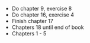 - Do chapter 9, exercise 8
- Do chapter 16, exercise 4
- Finish chapter 17
- Chapters 18 until end of book
- Chapters 1 - 5
